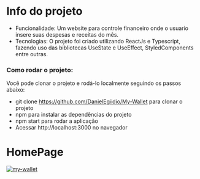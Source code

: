 
# Info do projeto
- Funcionalidade: Um website para controle financeiro onde o usuario insere suas despesas e receitas do mês.
- Tecnologias: O projeto foi criado utilizando ReactJs e Typescript, fazendo uso das bibliotecas UseState e UseEffect, StyledComponents entre outras.


### Como rodar o projeto:

Você pode clonar o projeto e rodá-lo localmente seguindo os passos abaixo:


- git clone https://github.com/DanielEgiidio/My-Wallet para clonar o projeto
- npm para instalar as dependências do projeto
- npm start para rodar a aplicação
- Acessar http://localhost:3000 no navegador


# HomePage
<a href="https://ibb.co/ZG7pzHM"><img src="https://i.ibb.co/rFNR2bw/my-wallet.png" alt="my-wallet" border="0"></a>
